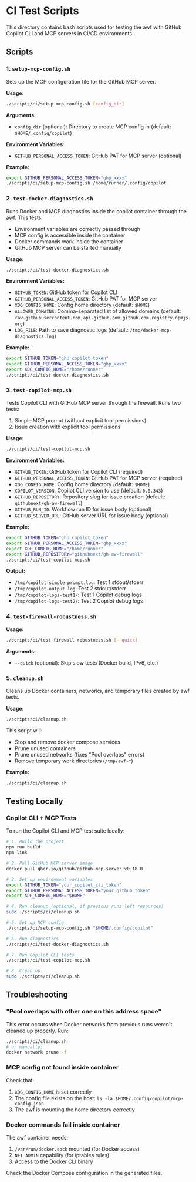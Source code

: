 # CI Test Scripts

This directory contains bash scripts used for testing the awf with GitHub Copilot CLI and MCP servers in CI/CD environments.

## Scripts

### 1. `setup-mcp-config.sh`

Sets up the MCP configuration file for the GitHub MCP server.

**Usage:**
```bash
./scripts/ci/setup-mcp-config.sh [config_dir]
```

**Arguments:**
- `config_dir` (optional): Directory to create MCP config in (default: `$HOME/.config/copilot`)

**Environment Variables:**
- `GITHUB_PERSONAL_ACCESS_TOKEN`: GitHub PAT for MCP server (optional)

**Example:**
```bash
export GITHUB_PERSONAL_ACCESS_TOKEN="ghp_xxxx"
./scripts/ci/setup-mcp-config.sh /home/runner/.config/copilot
```

### 2. `test-docker-diagnostics.sh`

Runs Docker and MCP diagnostics inside the copilot container through the awf. This tests:
- Environment variables are correctly passed through
- MCP config is accessible inside the container
- Docker commands work inside the container
- GitHub MCP server can be started manually

**Usage:**
```bash
./scripts/ci/test-docker-diagnostics.sh
```

**Environment Variables:**
- `GITHUB_TOKEN`: GitHub token for Copilot CLI
- `GITHUB_PERSONAL_ACCESS_TOKEN`: GitHub PAT for MCP server
- `XDG_CONFIG_HOME`: Config home directory (default: `$HOME`)
- `ALLOWED_DOMAINS`: Comma-separated list of allowed domains (default: `raw.githubusercontent.com,api.github.com,github.com,registry.npmjs.org`)
- `LOG_FILE`: Path to save diagnostic logs (default: `/tmp/docker-mcp-diagnostics.log`)

**Example:**
```bash
export GITHUB_TOKEN="ghp_copilot_token"
export GITHUB_PERSONAL_ACCESS_TOKEN="ghp_xxxx"
export XDG_CONFIG_HOME="/home/runner"
./scripts/ci/test-docker-diagnostics.sh
```

### 3. `test-copilot-mcp.sh`

Tests Copilot CLI with GitHub MCP server through the firewall. Runs two tests:
1. Simple MCP prompt (without explicit tool permissions)
2. Issue creation with explicit tool permissions

**Usage:**
```bash
./scripts/ci/test-copilot-mcp.sh
```

**Environment Variables:**
- `GITHUB_TOKEN`: GitHub token for Copilot CLI (required)
- `GITHUB_PERSONAL_ACCESS_TOKEN`: GitHub PAT for MCP server (required)
- `XDG_CONFIG_HOME`: Config home directory (default: `$HOME`)
- `COPILOT_VERSION`: Copilot CLI version to use (default: `0.0.343`)
- `GITHUB_REPOSITORY`: Repository slug for issue creation (default: `githubnext/gh-aw-firewall`)
- `GITHUB_RUN_ID`: Workflow run ID for issue body (optional)
- `GITHUB_SERVER_URL`: GitHub server URL for issue body (optional)

**Example:**
```bash
export GITHUB_TOKEN="ghp_copilot_token"
export GITHUB_PERSONAL_ACCESS_TOKEN="ghp_xxxx"
export XDG_CONFIG_HOME="/home/runner"
export GITHUB_REPOSITORY="githubnext/gh-aw-firewall"
./scripts/ci/test-copilot-mcp.sh
```

**Output:**
- `/tmp/copilot-simple-prompt.log`: Test 1 stdout/stderr
- `/tmp/copilot-output.log`: Test 2 stdout/stderr
- `/tmp/copilot-logs-test1/`: Test 1 Copilot debug logs
- `/tmp/copilot-logs-test2/`: Test 2 Copilot debug logs

### 4. `test-firewall-robustness.sh`

**Usage:**
```bash
./scripts/ci/test-firewall-robustness.sh [--quick]
```

**Arguments:**
- `--quick` (optional): Skip slow tests (Docker build, IPv6, etc.)

### 5. `cleanup.sh`

Cleans up Docker containers, networks, and temporary files created by awf tests.

**Usage:**
```bash
./scripts/ci/cleanup.sh
```

This script will:
- Stop and remove docker compose services
- Prune unused containers
- Prune unused networks (fixes "Pool overlaps" errors)
- Remove temporary work directories (`/tmp/awf-*`)

**Example:**
```bash
./scripts/ci/cleanup.sh
```

## Testing Locally

### Copilot CLI + MCP Tests

To run the Copilot CLI and MCP test suite locally:

```bash
# 1. Build the project
npm run build
npm link

# 2. Pull GitHub MCP server image
docker pull ghcr.io/github/github-mcp-server:v0.18.0

# 3. Set up environment variables
export GITHUB_TOKEN="your_copilot_cli_token"
export GITHUB_PERSONAL_ACCESS_TOKEN="your_github_token"
export XDG_CONFIG_HOME="$HOME"

# 4. Run cleanup (optional, if previous runs left resources)
sudo ./scripts/ci/cleanup.sh

# 5. Set up MCP config
./scripts/ci/setup-mcp-config.sh "$HOME/.config/copilot"

# 6. Run diagnostics
./scripts/ci/test-docker-diagnostics.sh

# 7. Run Copilot CLI tests
./scripts/ci/test-copilot-mcp.sh

# 8. Clean up
sudo ./scripts/ci/cleanup.sh
```


## Troubleshooting

### "Pool overlaps with other one on this address space"

This error occurs when Docker networks from previous runs weren't cleaned up properly. Run:

```bash
./scripts/ci/cleanup.sh
# or manually:
docker network prune -f
```

### MCP config not found inside container

Check that:
1. `XDG_CONFIG_HOME` is set correctly
2. The config file exists on the host: `ls -la $HOME/.config/copilot/mcp-config.json`
3. The awf is mounting the home directory correctly

### Docker commands fail inside container

The awf container needs:
1. `/var/run/docker.sock` mounted (for Docker access)
2. `NET_ADMIN` capability (for iptables rules)
3. Access to the Docker CLI binary

Check the Docker Compose configuration in the generated files.
